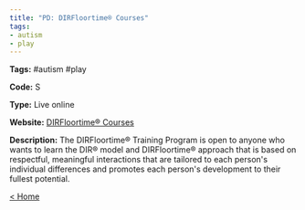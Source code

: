 ```yaml
---
title: "PD: DIRFloortime® Courses"
tags:
- autism
- play
---
```


<p><b>Tags:</b> #autism #play</p>
<p><b>Code:</b> S</p>
<p><b>Type:</b> Live online</p>
<p><b>Website:</b>
<a href="https://www.icdl.com/courses/">DIRFloortime® Courses</a></p>

<p><b>Description:</b>
The DIRFloortime® Training Program is open to anyone who wants to learn the DIR® model and DIRFloortime® approach that is based on respectful, meaningful interactions that are tailored to each person's individual differences and promotes each person's development to their fullest potential.
</p>

<p><a href="https://speechiegoodies.github.io/CPD-Vault">&lt; Home</a></p>